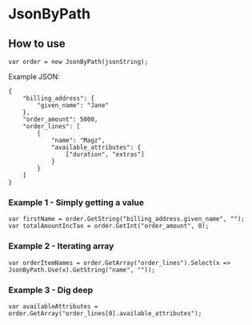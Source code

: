 # JsonByPath

## How to use

    var order = new JsonByPath(jsonString);

Example JSON:

    {
        "billing_address": {
            "given_name": "Jane"
        },
        "order_amount": 5000,
        "order_lines": [
            {
                "name": "Magz",
                "available_attributes": {
                    ["duration", "extras"]
                }
            }
        ]
    }

### Example 1 - Simply getting a value

    var firstName = order.GetString("billing_address.given_name", "");
    var totalAmountIncTax = order.GetInt("order_amount", 0);

### Example 2 - Iterating array

    var orderItemNames = order.GetArray("order_lines").Select(x => JsonByPath.Use(x).GetString("name", ""));
    
### Example 3 - Dig deep

    var availableAttributes = order.GetArray("order_lines[0].available_attributes");
